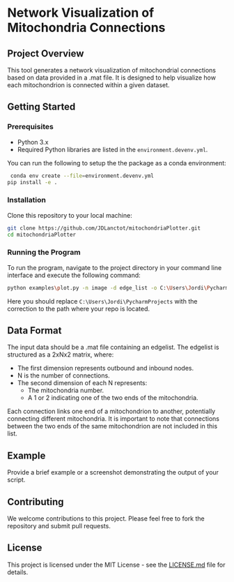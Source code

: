 # Network Visualization of Mitochondria Connections

## Project Overview
This tool generates a network visualization of mitochondrial connections based on data provided in a .mat file. It is designed to help visualize how each mitochondrion is connected within a given dataset.

## Getting Started

### Prerequisites
- Python 3.x
- Required Python libraries are listed in the `environment.devenv.yml`. 

You can run the following to setup the the package as a conda environment:
```bash
 conda env create --file=environment.devenv.yml
pip install -e .
```

### Installation
Clone this repository to your local machine:
```bash
git clone https://github.com/JDLanctot/mitochondriaPlotter.git
cd mitochondriaPlotter
```

### Running the Program
To run the program, navigate to the project directory in your command line interface and execute the following command:

```bash
python examples\plot.py -n image -d edge_list -o C:\Users\Jordi\PycharmProjects\mitochondriaPlotter\examples
```

Here you should replace `C:\Users\Jordi\PycharmProjects` with the correction to the path where your repo is located.

## Data Format
The input data should be a .mat file containing an edgelist. The edgelist is structured as a 2xNx2 matrix, where:
- The first dimension represents outbound and inbound nodes.
- N is the number of connections.
- The second dimension of each N represents:
  - The mitochondria number.
  - A 1 or 2 indicating one of the two ends of the mitochondria.

Each connection links one end of a mitochondrion to another, potentially connecting different mitochondria. It is important to note that connections between the two ends of the same mitochondrion are not included in this list.

## Example
Provide a brief example or a screenshot demonstrating the output of your script.

## Contributing
We welcome contributions to this project. Please feel free to fork the repository and submit pull requests.

## License
This project is licensed under the MIT License - see the [LICENSE.md](LICENSE) file for details.
